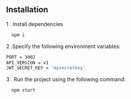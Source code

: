
## Installation

1 . Install dependencies
```bash
  npm i
```
2 .Specify the following environment variables:

  ```bash
  PORT = 3002
  API_VERSION = v1
  JWT_SECRET_KEY = 'mysecretkey'

  ```
3 . Run the project using the following command:
```bash
  npm start
```
      
